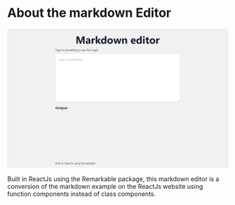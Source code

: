 # About the markdown Editor

![alt](markdown-editor.png)

Built in ReactJs using the Remarkable package, this markdown editor is a conversion of the markdown example on the ReactJs website using function components instead of class components.
